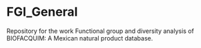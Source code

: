 # FGI_General
Repository for the work Functional group and diversity analysis of BIOFACQUIM: A Mexican natural product database.
